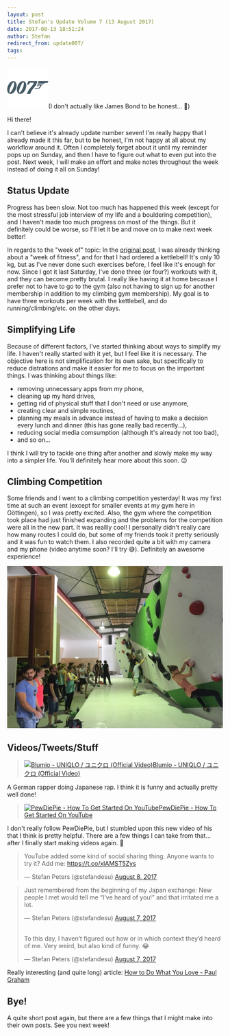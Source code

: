 ```yaml
---
layout: post
title: Stefan's Update Volume 7 (13 August 2017)
date: 2017-08-13 18:51:24
author: Stefan
redirect_from: update007/
tags:
---
```


![](/images/update007_007_96.png)(I don't actually like James Bond to be honest... 🙈)

Hi there!

I can't believe it's already update number seven! I'm really happy that I already made it this far, but to be honest, I'm not happy at all about my workflow around it. Often I completely forget about it until my reminder pops up on Sunday, and then I have to figure out what to even put into the post. Next week, I will make an effort and make notes throughout the week instead of doing it all on Sunday!

## Status Update
Progress has been slow. Not too much has happened this week (except for the most stressful job interview of my life and a bouldering competition), and I haven't made  too much progress on most of the things. But it definitely could be worse, so I'll let it be and move on to make next week better!

In regards to the "week of" topic: In the [original post](/monthofdiscipline/), I was already thinking about a "week of fitness", and for that I had ordered a kettlebell! It's only 10 kg, but as I've never done such exercises before, I feel like it's enough for now. Since I got it last Saturday, I've done three (or four?) workouts with it, and they can become pretty brutal. I really like having it at home because I prefer not to have to go to the gym (also not having to sign up for another membership in addition to my climbing gym membership). My goal is to have three workouts per week with the kettlebell, and do running/climbing/etc. on the other days.

## Simplifying Life
Because of different factors, I've started thinking about ways to simplify my life. I haven't really started with it yet, but I feel like it is necessary. The objective here is not simplification for its own sake, but specifically to reduce distrations and make it easier for me to focus on the important things. I was thinking about things like:

- removing unnecessary apps from my phone,
- cleaning up my hard drives,
- getting rid of physical stuff that I don't need or use anymore,
- creating clear and simple routines,
- planning my meals in advance instead of having to make a decision every lunch and dinner (this has gone really bad recently...),
- reducing social media comsumption (although it's already not too bad),
- and so on...

I think I will try to tackle one thing after another and slowly make my way into a simpler life. You'll definitely hear more about this soon. 😉

## Climbing Competition
Some friends and I went to a climbing competition yesterday! It was my first time at such an event (except for smaller events at my gym here in Göttingen), so I was pretty excited. Also, the gym where the competition took place had just finished expanding and the problems for the competition were all in the new part. It was reallly cool! I personally didn't really care how many routes I could do, but some of my friends took it pretty seriously and it was fun to watch them. I also recorded quite a bit with my camera and my phone (video anytime soon? I'll try 😅). Definitely an awesome experience!

![](/images/update007_bouldering.jpg)

## Videos/Tweets/Stuff
> [![Blumio - UNIQLO / ユニクロ (Official Video)](https://img.youtube.com/vi/sWWHpFGM2Y4/mqdefault.jpg)Blumio - UNIQLO / ユニクロ (Official Video)](https://www.youtube.com/watch?v=sWWHpFGM2Y4)

A German rapper doing Japanese rap. I think it is funny and actually pretty well done!

> [![PewDiePie - How To Get Started On YouTube](https://img.youtube.com/vi/bVu8OWN90eY/mqdefault.jpg)PewDiePie - How To Get Started On YouTube](https://www.youtube.com/watch?v=bVu8OWN90eY)

I don't really follow PewDiePie, but I stumbled upon this new video of his that I think is pretty helpful. There are a few things I can take from that... after I finally start making videos again. 🙈

<blockquote class="twitter-tweet" data-lang="en"><p lang="en" dir="ltr">YouTube added some kind of social sharing thing. Anyone wants to try it? Add me: <a href="https://t.co/xlAMST5Zys">https://t.co/xlAMST5Zys</a></p>&mdash; Stefan Peters (@stefandesu) <a href="https://twitter.com/stefandesu/status/895051576460627968">August 8, 2017</a></blockquote> 

<blockquote class="twitter-tweet" data-lang="en"><p lang="en" dir="ltr">Just remembered from the beginning of my Japan exchange: New people I met would tell me “I’ve heard of you!” and that irritated me a lot.</p>&mdash; Stefan Peters (@stefandesu) <a href="https://twitter.com/stefandesu/status/894524653846319104">August 7, 2017</a><br><br><p lang="en" dir="ltr">To this day, I haven’t figured out how or in which context they’d heard of me. Very weird, but also kind of funny. 😂</p>&mdash; Stefan Peters (@stefandesu) <a href="https://twitter.com/stefandesu/status/894525028695453696">August 7, 2017</a></blockquote> 

Really interesting (and quite long) article: 
[How to Do What You Love - Paul Graham](http://www.paulgraham.com/love.html)

## Bye!
A quite short post again, but there are a few things that I might make into their own posts. See you next week!
